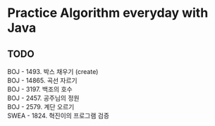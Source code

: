 #  Practice Algorithm everyday with Java

## TODO
BOJ - 1493. 박스 채우기 (create) <br>
BOJ - 14865. 곡선 자르기 <br>
BOJ - 3197. 백조의 호수 <br>
BOJ - 2457. 공주님의 정원 <br>
BOJ - 2579. 계단 오르기 <br>
SWEA - 1824. 혁진이의 프로그램 검증 <br>